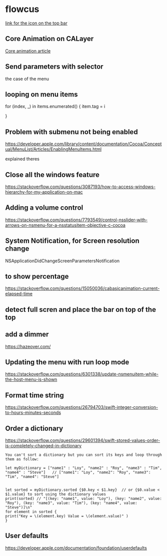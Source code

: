 #  flowcus

[link for the icon on the top bar](https://www.raywenderlich.com/165853/menus-popovers-menu-bar-apps-macos)

## Core Animation on CALayer

[Core animation article ](http://www.knowstack.com/swift-mac-os-animation-part-1/)


## Send parameters with selector
the case of the menu

## looping on menu items

  for (index, _) in items.enumerated() {
  item.tag = i

 }

## Problem with submenu not being enabled

https://developer.apple.com/library/content/documentation/Cocoa/Conceptual/MenuList/Articles/EnablingMenuItems.html

explained theres

## Close all the windows feature
https://stackoverflow.com/questions/3087193/how-to-access-windows-hierarchy-for-my-application-on-mac

## Adding a volume control 
https://stackoverflow.com/questions/7793549/control-nsslider-with-arrows-on-nsmenu-for-a-nsstatusitem-objective-c-cocoa


## System Notification, for Screen resolution change
NSApplicationDidChangeScreenParametersNotification

## to show percentage 
https://stackoverflow.com/questions/15050036/cabasicanimation-current-elapsed-time

## detect full scren and place the bar on top of the top

## add a dimmer 
https://hazeover.com/

## Updating the menu with run loop mode
https://stackoverflow.com/questions/6301338/update-nsmenuitem-while-the-host-menu-is-shown

## Format time string
https://stackoverflow.com/questions/26794703/swift-integer-conversion-to-hours-minutes-seconds

## Order a dictionary 
https://stackoverflow.com/questions/29601394/swift-stored-values-order-is-completely-changed-in-dictionary
```
You can't sort a dictionary but you can sort its keys and loop through them as follow:

let myDictionary = ["name1" : "Loy", "name2" : "Roy", "name3" : "Tim", "name4" : "Steve"]   // ["name1": "Loy", "name2": "Roy", "name3": "Tim", "name4": "Steve"]


let sorted = myDictionary.sorted {$0.key < $1.key}  // or {$0.value < $1.value} to sort using the dictionary values
print(sorted) // "[(key: "name1", value: "Loy"), (key: "name2", value: "Roy"), (key: "name3", value: "Tim"), (key: "name4", value: "Steve")]\n"
for element in sorted {
print("Key = \(element.key) Value = \(element.value)" )
}
```

## User defaults
https://developer.apple.com/documentation/foundation/userdefaults
